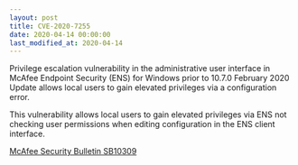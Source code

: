 ```yaml
---
layout: post
title: CVE-2020-7255
date: 2020-04-14 00:00:00
last_modified_at: 2020-04-14
---
```


Privilege escalation vulnerability in the administrative user interface in McAfee Endpoint Security (ENS) for Windows prior to 10.7.0 February 2020 Update allows local users to gain elevated privileges via a configuration error.

This vulnerability allows local users to gain elevated privileges via ENS not checking user permissions when editing configuration in the ENS client interface. 

[McAfee Security Bulletin SB10309](https://kc.mcafee.com/corporate/index?page=content&id=SB10309)